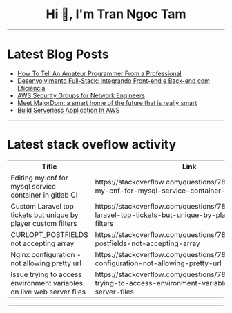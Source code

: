 <h1 align="center">Hi 👋, I'm Tran Ngoc Tam</h1>

---

# Latest Blog Posts 
<!-- BLOG-POST-LIST:START -->
- [How To Tell An Amateur Programmer From a Professional](https://dev.to/thekarlesi/how-to-tell-an-amateur-programmer-from-a-professional-1dnn)
- [Desenvolvimento Full-Stack: Integrando Front-end e Back-end com Eficiência](https://dev.to/thiagohnrt/desenvolvimento-full-stack-integrando-front-end-e-back-end-com-eficiencia-4djk)
- [AWS Security Groups for Network Engineers](https://dev.to/friday963/aws-security-groups-for-network-engineers-ja7)
- [Meet MajorDom: a smart home of the future that is really smart](https://dev.to/markparker5/meet-majordom-a-smart-home-of-the-future-that-is-really-smart-22gk)
- [Build Serverless Application In AWS](https://dev.to/anson_ly/build-serverless-application-in-aws-4b2i)
<!-- BLOG-POST-LIST:END -->

---

# Latest stack oveflow activity
<table>
  <tr><th>Title</th><th>Link</th></tr>
  <!-- STACKOVERFLOW:START --><tr><td>Editing my.cnf for mysql service container in gitlab CI</td><td>https://stackoverflow.com/questions/78557829/editing-my-cnf-for-mysql-service-container-in-gitlab-ci</td></tr><tr><td>Custom Laravel top tickets but unique by player custom filters</td><td>https://stackoverflow.com/questions/78557721/custom-laravel-top-tickets-but-unique-by-player-custom-filters</td></tr><tr><td>CURLOPT_POSTFIELDS not accepting array</td><td>https://stackoverflow.com/questions/78557696/curlopt-postfields-not-accepting-array</td></tr><tr><td>Nginx configuration - not allowing pretty url</td><td>https://stackoverflow.com/questions/78557688/nginx-configuration-not-allowing-pretty-url</td></tr><tr><td>Issue trying to access environment variables on live web server files</td><td>https://stackoverflow.com/questions/78557600/issue-trying-to-access-environment-variables-on-live-web-server-files</td></tr><!-- STACKOVERFLOW:END -->
</table>

---


